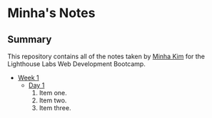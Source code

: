 # Minha's Notes

## Summary

This repository contains all of the notes taken by [Minha Kim](https://github.com/minha0817) for the Lighthouse Labs Web Development Bootcamp.

* [Week 1](/Week_1)
  * [Day 1](/Week_1/Day_1)
    1. Item one.
    2. Item two.
    3. Item three.
